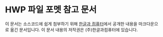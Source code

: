 # HWP 파일 포멧 참고 문서
이 문서는 소스코드에 쉽게 첨부하기 위해 [한글과 컴퓨터](https://www.hancom.com/etc/hwpDownload.do)에서 공개한 내용을 마크다운으로 옮긴 문서입니다.
이 문서 내용의 저작권은 (주)한글과컴퓨터에 있습니다.
